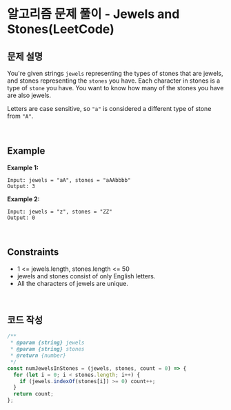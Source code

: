 # 알고리즘 문제 풀이 - Jewels and Stones(LeetCode)

## 문제 설명

You're given strings `jewels` representing the types of stones that are jewels, and stones representing the `stones` you have. Each character in stones is a type of `stone` you have. You want to know how many of the stones you have are also jewels.

Letters are case sensitive, so `"a"` is considered a different type of stone from `"A"`.

<br />

## Example

**Example 1:**

    Input: jewels = "aA", stones = "aAAbbbb"
    Output: 3

**Example 2:**

    Input: jewels = "z", stones = "ZZ"
    Output: 0

<br />

## Constraints

- 1 <= jewels.length, stones.length <= 50
- jewels and stones consist of only English letters.
- All the characters of jewels are unique.

<br />

## 코드 작성

```js
/**
 * @param {string} jewels
 * @param {string} stones
 * @return {number}
 */
const numJewelsInStones = (jewels, stones, count = 0) => {
  for (let i = 0; i < stones.length; i++) {
    if (jewels.indexOf(stones[i]) >= 0) count++;
  }
  return count;
};
```

<br />
